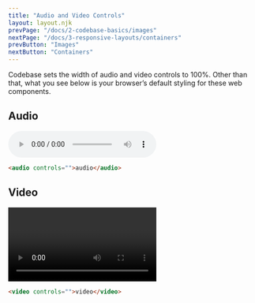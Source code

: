 ```yaml
---
title: "Audio and Video Controls"
layout: layout.njk
prevPage: "/docs/2-codebase-basics/images"
nextPage: "/docs/3-responsive-layouts/containers"
prevButton: "Images"
nextButton: "Containers"
---
```


Codebase sets the width of audio and video controls to 100%. Other than that, what you see below is your browser’s default styling for these web components.

## Audio

<audio controls="">audio</audio>

```html
<audio controls="">audio</audio>
```

## Video

<video controls="">video</video>

```html
<video controls="">video</video>
```